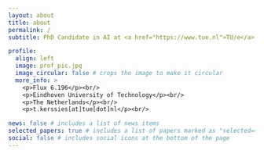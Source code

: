 ```yaml
---
layout: about
title: about
permalink: /
subtitle: PhD Candidate in AI at <a href="https://www.tue.nl">TU/e</a> <a href="https://www.tue-mps.org/">MPS Lab</a>

profile:
  align: left
  image: prof_pic.jpg
  image_circular: false # crops the image to make it circular
  more_info: >
    <p>Flux 6.196</p><br/>
    <p>Eindhoven University of Technology</p><br/>
    <p>The Netherlands</p><br/>
    <p>t.kerssies[at]tue[dot]nl</p><br/>

news: false # includes a list of news items
selected_papers: true # includes a list of papers marked as "selected={true}"
social: false # includes social icons at the bottom of the page
---
```


